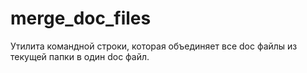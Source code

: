 # merge_doc_files
Утилита командной строки, которая объединяет все doc файлы из текущей папки в один doc файл.